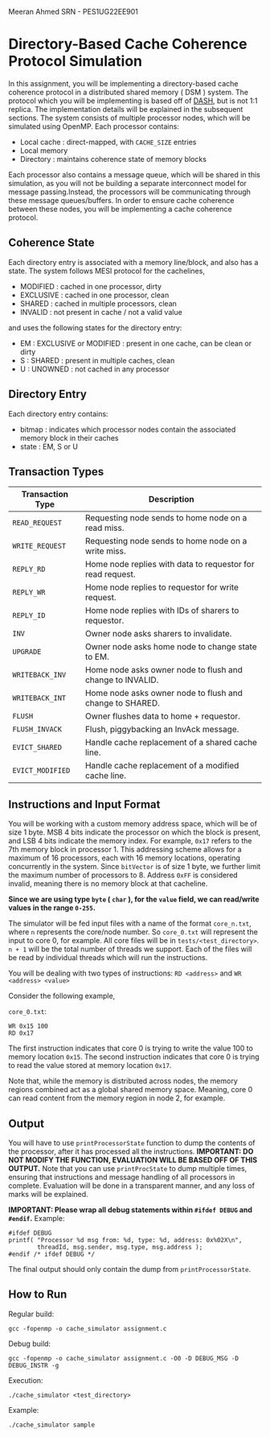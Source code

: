 Meeran Ahmed SRN - PES1UG22EE901
# Directory-Based Cache Coherence Protocol Simulation

In this assignment, you will be implementing a directory-based cache coherence protocol in a distributed shared memory ( DSM ) system. The protocol which you will be implementing is based off of [DASH](https://dl.acm.org/doi/10.1145/325096.325132), but is not 1:1 replica. The implementation details will be explained in the subsequent sections. The system consists of multiple processor nodes, which will be simulated using OpenMP. Each processor contains:
- Local cache   : direct-mapped, with `CACHE_SIZE` entries
- Local memory
- Directory     : maintains coherence state of memory blocks
  
Each processor also contains a message queue, which will be shared in this simulation, as you will not be building a separate interconnect model for message passing.Instead, the processors will be communicating through these message queues/buffers. In order to ensure cache coherence between these nodes, you will be implementing a cache coherence protocol.

## Coherence State

Each directory entry is associated with a memory line/block, and also has a state. The system follows MESI protocol for the cachelines, 
- MODIFIED  :   cached in one processor, dirty
- EXCLUSIVE :   cached in one processor, clean
- SHARED    :   cached in multiple processors, clean
- INVALID   :   not present in cache / not a valid value

and uses the following states for the directory entry:
- EM    : EXCLUSIVE or MODIFIED : present in one cache, can be clean or dirty
- S     : SHARED    : present in multiple caches, clean
- U     : UNOWNED   : not cached in any processor

## Directory Entry

Each directory entry contains:
- bitmap    : indicates which processor nodes contain the associated memory block in their caches
- state     : EM, S or U

## Transaction Types

| Transaction Type     | Description |
|----------------------|-------------|
| `READ_REQUEST`      | Requesting node sends to home node on a read miss. |
| `WRITE_REQUEST`     | Requesting node sends to home node on a write miss. |
| `REPLY_RD`         | Home node replies with data to requestor for read request. |
| `REPLY_WR`         | Home node replies to requestor for write request. |
| `REPLY_ID`         | Home node replies with IDs of sharers to requestor. |
| `INV`              | Owner node asks sharers to invalidate. |
| `UPGRADE`          | Owner node asks home node to change state to EM. |
| `WRITEBACK_INV`    | Home node asks owner node to flush and change to INVALID. |
| `WRITEBACK_INT`    | Home node asks owner node to flush and change to SHARED. |
| `FLUSH`            | Owner flushes data to home + requestor. |
| `FLUSH_INVACK`     | Flush, piggybacking an InvAck message. |
| `EVICT_SHARED`     | Handle cache replacement of a shared cache line. |
| `EVICT_MODIFIED`   | Handle cache replacement of a modified cache line. |

## Instructions and Input Format

You will be working with a custom memory address space, which will be of size 1 byte. MSB 4 bits indicate the processor on which the block is present, and LSB 4 bits indicate the memory index. For example, `0x17` refers to the 7th memory block in processor 1. This addressing scheme allows for a maximum of 16 processors, each with 16 memory locations, operating concurrently in the system. Since `bitVector` is of size 1 byte, we further limit the maximum number of processors to 8. Address `0xFF` is considered invalid, meaning there is no memory block at that cacheline.

**Since we are using type `byte` ( `char` ), for the `value` field, we can read/write values in the range `0-255`.**

The simulator will be fed input files with a name of the format `core_n.txt`, where `n` represents the core/node number. So `core_0.txt` will represent the input to core 0, for example. All core files will be in `tests/<test_directory>`. `n + 1` will be the total number of threads we support. Each of the files will be read by individual threads which will run the instructions.

You will be dealing with two types of instructions: `RD <address>` and `WR <address> <value>`

Consider the following example,

`core_0.txt`:

```
WR 0x15 100
RD 0x17
```

The first instruction indicates that core 0 is trying to write the value 100 to memory location `0x15`. The second instruction indicates that core 0 is trying to read the value stored at memory location `0x17`. 

Note that, while the memory is distributed across nodes, the memory regions combined act as a global shared memory space. Meaning, core 0 can read content from the memory region in node 2, for example.

## Output

You will have to use `printProcessorState` function to dump the contents of the processor, after it has processed all the instructions. **IMPORTANT: DO NOT MODIFY THE FUNCTION, EVALUATION WILL BE BASED OFF OF THIS OUTPUT.** Note that you can use `printProcState` to dump multiple times, ensuring that instructions and message handling of all processors in complete. Evaluation will be done in a transparent manner, and any loss of marks will be explained.

**IMPORTANT: Please wrap all debug statements within `#ifdef DEBUG` and `#endif`.** Example:
```
#ifdef DEBUG
printf( "Processor %d msg from: %d, type: %d, address: 0x%02X\n",
        threadId, msg.sender, msg.type, msg.address );
#endif /* ifdef DEBUG */
```

The final output should only contain the dump from `printProcessorState`.

## How to Run

Regular build:
```
gcc -fopenmp -o cache_simulator assignment.c
```

Debug build:
```
gcc -fopenmp -o cache_simulator assignment.c -O0 -D DEBUG_MSG -D DEBUG_INSTR -g
```

Execution:
```
./cache_simulator <test_directory>
```

Example:
```
./cache_simulator sample
```
